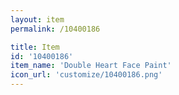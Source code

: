 ```yaml
---
layout: item
permalink: /10400186

title: Item
id: '10400186'
item_name: 'Double Heart Face Paint'
icon_url: 'customize/10400186.png'
---
```

